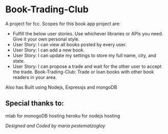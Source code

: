 # Book-Trading-Club
A project for fcc. Scopes for this book app project are:
<ul>
  
<li>Fulfill the below user stories. Use whichever libraries or APIs you need. Give it your own personal style.</li>
<li>User Story: I can view all books posted by every user.</li>
<li>User Story: I can add a new book.</li>
<li>User Story: I can update my settings to store my full name, city, and state.</li>
<li>User Story: I can propose a trade and wait for the other user to accept the trade.
Book-Trading-Club: Trade or loan books with other book readers in your area.</li>
</ul>
Also has
Built using Nodejs, Expressjs and mongoDB

## Special thanks to:
mlab for monogoDB hosting
heroku for nodejs hosting

*Designed and Coded by maria pestematzogloy*
